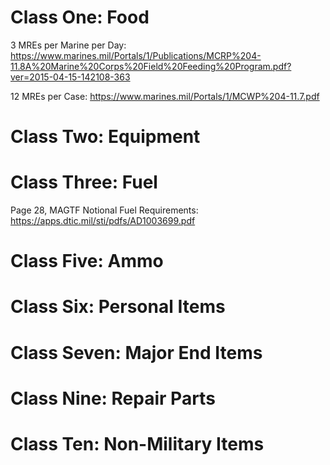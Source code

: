 # Class One: Food
3 MREs per Marine per Day: https://www.marines.mil/Portals/1/Publications/MCRP%204-11.8A%20Marine%20Corps%20Field%20Feeding%20Program.pdf?ver=2015-04-15-142108-363

12 MREs per Case: https://www.marines.mil/Portals/1/MCWP%204-11.7.pdf
# Class Two: Equipment

# Class Three: Fuel
Page 28, MAGTF Notional Fuel Requirements: https://apps.dtic.mil/sti/pdfs/AD1003699.pdf

# Class Five: Ammo

# Class Six: Personal Items
# Class Seven: Major End Items
# Class Nine: Repair Parts
# Class Ten: Non-Military Items
